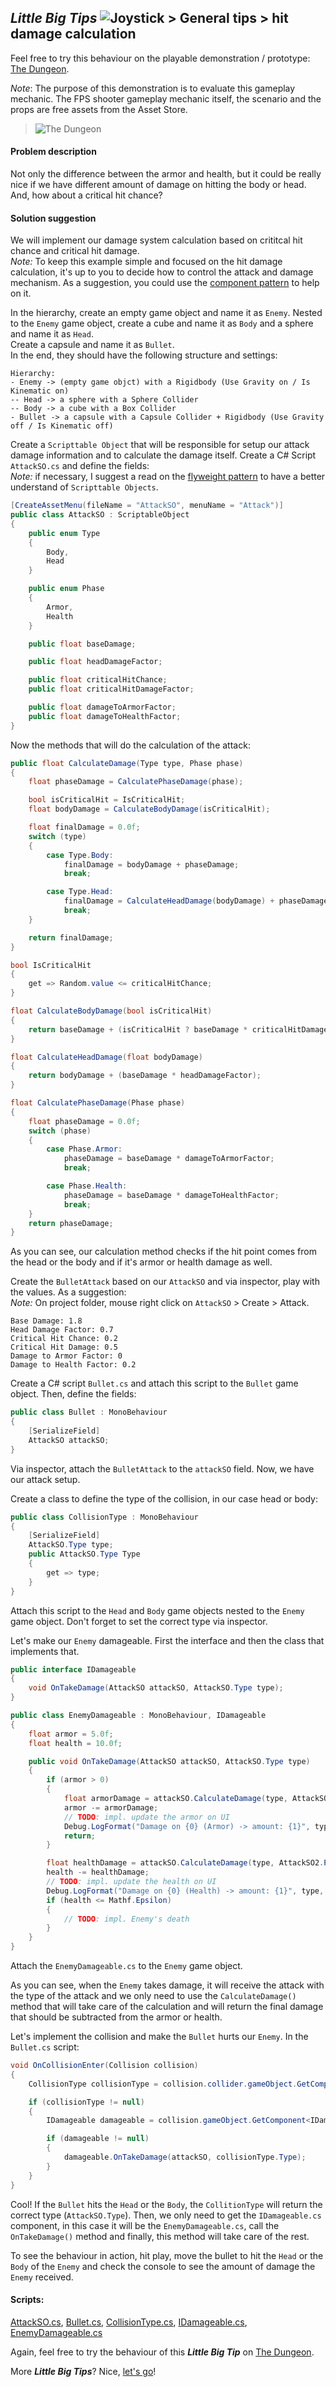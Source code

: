 ## _**Little Big Tips**_ ![Joystick](https://raw.githubusercontent.com/alissin/alissin.github.io/master/images/joystick.png) > General tips > hit damage calculation

Feel free to try this behaviour on the playable demonstration / prototype: [The Dungeon](https://simmer.io/@alissin/the-dungeon).

_Note_: The purpose of this demonstration is to evaluate this gameplay mechanic. The FPS shooter gameplay mechanic itself, the scenario and the props are free assets from the Asset Store.

> ![The Dungeon](./../z_images/the_dungeon/the-dungeon.png)

#### Problem description
Not only the difference between the armor and health, but it could be really nice if we have different amount of damage on hitting the body or head. And, how about a critical hit chance?

#### Solution suggestion
We will implement our damage system calculation based on crititcal hit chance and critical hit damage.<br/>
_Note:_ To keep this example simple and focused on the hit damage calculation, it's up to you to decide how to control the attack and damage mechanism. As a suggestion, you could use the [component pattern](../_pattern-algorithm/component) to help on it.

In the hierarchy, create an empty game object and name it as `Enemy`. Nested to the `Enemy` game object, create a cube and name it as `Body` and a sphere and name it as `Head`.<br/>
Create a capsule and name it as `Bullet`.<br/>
In the end, they should have the following structure and settings:

```
Hierarchy:
- Enemy -> (empty game objct) with a Rigidbody (Use Gravity on / Is Kinematic on)
-- Head -> a sphere with a Sphere Collider
-- Body -> a cube with a Box Collider
- Bullet -> a capsule with a Capsule Collider + Rigidbody (Use Gravity off / Is Kinematic off)
```

Create a `Scripttable Object` that will be responsible for setup our attack damage information and to calculate the damage itself. Create a C# Script `AttackSO.cs` and define the fields:<br/>
_Note:_ if necessary, I suggest a read on the [flyweight pattern](../_pattern-algorithm/flyweight) to have a better understand of `Scripttable Objects`.

```csharp
[CreateAssetMenu(fileName = "AttackSO", menuName = "Attack")]
public class AttackSO : ScriptableObject
{
    public enum Type
    {
        Body,
        Head
    }

    public enum Phase
    {
        Armor,
        Health
    }

    public float baseDamage;

    public float headDamageFactor;

    public float criticalHitChance;
    public float criticalHitDamageFactor;

    public float damageToArmorFactor;
    public float damageToHealthFactor;
}
```

Now the methods that will do the calculation of the attack:

```csharp
public float CalculateDamage(Type type, Phase phase)
{
    float phaseDamage = CalculatePhaseDamage(phase);

    bool isCriticalHit = IsCriticalHit;
    float bodyDamage = CalculateBodyDamage(isCriticalHit);

    float finalDamage = 0.0f;
    switch (type)
    {
        case Type.Body:
            finalDamage = bodyDamage + phaseDamage;
            break;

        case Type.Head:
            finalDamage = CalculateHeadDamage(bodyDamage) + phaseDamage;
            break;
    }

    return finalDamage;
}

bool IsCriticalHit
{
    get => Random.value <= criticalHitChance;
}

float CalculateBodyDamage(bool isCriticalHit)
{
    return baseDamage + (isCriticalHit ? baseDamage * criticalHitDamageFactor : 0);
}

float CalculateHeadDamage(float bodyDamage)
{
    return bodyDamage + (baseDamage * headDamageFactor);
}

float CalculatePhaseDamage(Phase phase)
{
    float phaseDamage = 0.0f;
    switch (phase)
    {
        case Phase.Armor:
            phaseDamage = baseDamage * damageToArmorFactor;
            break;

        case Phase.Health:
            phaseDamage = baseDamage * damageToHealthFactor;
            break;
    }
    return phaseDamage;
}
```

As you can see, our calculation method checks if the hit point comes from the head or the body and if it's armor or health damage as well.

Create the `BulletAttack` based on our `AttackSO` and via inspector, play with the values. As a suggestion:<br/>
_Note:_ On project folder, mouse right click on `AttackSO` > Create > Attack.

```
Base Damage: 1.8
Head Damage Factor: 0.7
Critical Hit Chance: 0.2
Critical Hit Damage: 0.5
Damage to Armor Factor: 0
Damage to Health Factor: 0.2
```

Create a C# script `Bullet.cs` and attach this script to the `Bullet` game object. Then, define the fields:

```csharp
public class Bullet : MonoBehaviour
{
    [SerializeField]
    AttackSO attackSO;
}
```

Via inspector, attach the `BulletAttack` to the `attackSO` field. Now, we have our attack setup.

Create a class to define the type of the collision, in our case head or body:

```csharp
public class CollisionType : MonoBehaviour
{
    [SerializeField]
    AttackSO.Type type;
    public AttackSO.Type Type
    {
        get => type;
    }
}
```

Attach this script to the `Head` and `Body` game objects nested to the `Enemy` game object. Don't forget to set the correct type via inspector.

Let's make our `Enemy` damageable. First the interface and then the class that implements that.

```csharp
public interface IDamageable
{
    void OnTakeDamage(AttackSO attackSO, AttackSO.Type type);
}
```

```csharp
public class EnemyDamageable : MonoBehaviour, IDamageable
{
    float armor = 5.0f;
    float health = 10.0f;

    public void OnTakeDamage(AttackSO attackSO, AttackSO.Type type)
    {
        if (armor > 0)
        {
            float armorDamage = attackSO.CalculateDamage(type, AttackSO2.Phase.Armor);
            armor -= armorDamage;
            // TODO: impl. update the armor on UI
            Debug.LogFormat("Damage on {0} (Armor) -> amount: {1}", type, armorDamage);
            return;
        }

        float healthDamage = attackSO.CalculateDamage(type, AttackSO2.Phase.Health);
        health -= healthDamage;
        // TODO: impl. update the health on UI
        Debug.LogFormat("Damage on {0} (Health) -> amount: {1}", type, healthDamage);
        if (health <= Mathf.Epsilon)
        {
            // TODO: impl. Enemy's death
        }
    }
}
```

Attach the `EnemyDamageable.cs` to the `Enemy` game object.

As you can see, when the `Enemy` takes damage, it will receive the attack with the type of the attack and we only need to use the `CalculateDamage()` method that will take care of the calculation and will return the final damage that should be subtracted from the armor or health.

Let's implement the collision and make the `Bullet` hurts our `Enemy`. In the `Bullet.cs` script:

```csharp
void OnCollisionEnter(Collision collision)
{
    CollisionType collisionType = collision.collider.gameObject.GetComponent<CollisionType>();

    if (collisionType != null)
    {
        IDamageable damageable = collision.gameObject.GetComponent<IDamageable>();

        if (damageable != null)
        {
            damageable.OnTakeDamage(attackSO, collisionType.Type);
        }
    }
}
```

Cool! If the `Bullet` hits the `Head` or the `Body`, the `CollitionType` will return the correct type (`AttackSO.Type`). Then, we only need to get the `IDamageable.cs` component, in this case it will be the `EnemyDamageable.cs`, call the `OnTakeDamage()` method and finally, this method will take care of the rest.

To see the behaviour in action, hit play, move the bullet to hit the `Head` or the `Body` of the `Enemy` and check the console to see the amount of damage the `Enemy` received.

#### Scripts:
[AttackSO.cs](./AttackSO.cs), [Bullet.cs](./Bullet.cs), [CollisionType.cs](./CollisionType.cs), [IDamageable.cs](./IDamageable.cs), [EnemyDamageable.cs](./EnemyDamageable.cs)

Again, feel free to try the behaviour of this _**Little Big Tip**_ on [The Dungeon](https://simmer.io/@alissin/the-dungeon).

More _**Little Big Tips**_? Nice, [let's go](https://github.com/alissin/little-big-tips)!